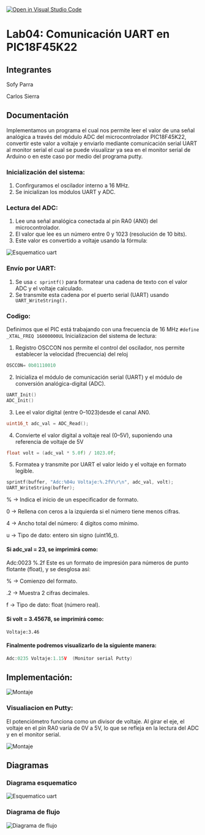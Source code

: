 [![Open in Visual Studio Code](https://classroom.github.com/assets/open-in-vscode-2e0aaae1b6195c2367325f4f02e2d04e9abb55f0b24a779b69b11b9e10269abc.svg)](https://classroom.github.com/online_ide?assignment_repo_id=19508560&assignment_repo_type=AssignmentRepo)
# Lab04: Comunicación UART en PIC18F45K22

## Integrantes

Sofy Parra

Carlos Sierra


## Documentación
Implementamos  un programa el cual nos permite leer el valor de una señal analógica a través del módulo ADC del microcontrolador PIC18F45K22, convertir este valor a voltaje y enviarlo mediante comunicación serial UART al monitor serial el cual se puede visualizar ya sea en el monitor serial de Arduino o en este caso por medio del programa putty. 

### Inicialización del sistema:
1. Confirguramos el  oscilador interno a 16 MHz.
2. Se inicializan los módulos UART y ADC.
### Lectura del ADC:
1. Lee una señal analógica conectada al pin RA0 (AN0) del microcontrolador.
2. El valor que lee  es un número entre 0 y 1023 (resolución de 10 bits).
3. Este valor es convertido a voltaje usando la fórmula:

![Esquematico uart](https://github.com/ECCI-microprocesadores/lab04-uart-g2-e1/blob/b0cf529045f8000e33a2f0713ee7b01376f31af2/imagenes/formula.png)

### Envío por UART:
1. Se usa ```c sprintf()``` para formatear una cadena de texto con el valor ADC y el voltaje calculado.
2. Se transmite esta cadena por el puerto serial (UART) usando ``` UART_WriteString().```
### Codigo:
 Definimos que el  PIC está trabajando con una frecuencia de 16 MHz
 ```#define _XTAL_FREQ 16000000UL``` 
 Inicializacion del sistema de lectura:
1. Registro OSCCON nos permite el control del oscilador, nos permite establecer la velocidad (frecuencia) del reloj
```c 
OSCCON= 0b01110010
```
2. Inicializa el módulo de comunicación serial (UART) y el módulo de conversión analógica-digital (ADC).
```c 
UART_Init()
ADC_Init()
```
3. Lee el valor digital (entre 0–1023)desde el canal AN0.
```c 
uint16_t adc_val = ADC_Read();
```
4. Convierte el valor digital a voltaje real (0–5V), suponiendo una referencia de voltaje de 5V
```c 
float volt = (adc_val * 5.0f) / 1023.0f;
```
5. Formatea y transmite por UART el valor leido y el voltaje en formato legible.
```c 
sprintf(buffer, "Adc:%04u Voltaje:%.2fV\r\n", adc_val, volt);
UART_WriteString(buffer);
```
% → Indica el inicio de un especificador de formato.

0 → Rellena con ceros a la izquierda si el número tiene menos cifras.

4 → Ancho total del número: 4 dígitos como mínimo.

u → Tipo de dato: entero sin signo (uint16_t).

#### Si adc_val = 23, se imprimirá como:
Adc:0023
%.2f
Este es un formato de impresión para números de punto flotante (float), y se desglosa así:

% → Comienzo del formato.

.2 → Muestra 2 cifras decimales.

f → Tipo de dato: float (número real).

#### Si volt = 3.45678, se imprimirá como:
    Voltaje:3.46
#### Finalmente podremos visualizarlo de la siguiente manera: 
```c 
Adc:0235 Voltaje:1.15V  (Monitor serial Putty)
```

## Implementación: 

![Montaje](https://github.com/ECCI-microprocesadores/lab04-uart-g2-e1/blob/e5e83744b1f735c9da46457d89507e6abeb4b129/imagenes/ImplementacionUART.png)

### Visualiacion en Putty:
El potenciómetro funciona como un divisor de voltaje. Al girar el eje, el voltaje en el pin RA0 varía de 0V a 5V, lo que se refleja en la lectura del ADC y en el monitor serial.

![Montaje](https://github.com/ECCI-microprocesadores/lab04-uart-g2-e1/blob/365eb9a2899050800385e345c309ec9f2af0b8f0/imagenes/addd.png)

## Diagramas

### Diagrama esquematico

![Esquematico uart](https://github.com/ECCI-microprocesadores/lab04-uart-g2-e1/blob/b590df00dbe48c9765f13c197b50395f50089645/imagenes/UART.png)

### Diagrama de flujo
![Diagrama de flujo](https://github.com/ECCI-microprocesadores/lab04-uart-g2-e1/blob/7ad270ec55b76cc3f9ace54f70b7ac90650bdebd/imagenes/flujoUART.png)






